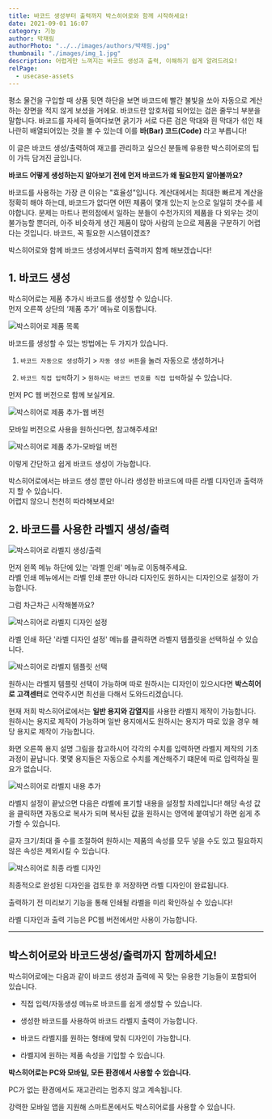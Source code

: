 ```yaml
---
title: 바코드 생성부터 출력까지 박스히어로와 함께 시작하세요!
date: 2021-09-01 16:07
category: 기능
author: 박채림
authorPhoto: "../../images/authors/박채림.jpg"
thumbnail: "./images/img_1.jpg"
description: 어렵게만 느껴지는 바코드 생성과 출력, 이해하기 쉽게 알려드려요!
relPage:
  - usecase-assets
---
```


평소 물건을 구입할 때 상품 뒷면 하단을 보면 바코드에 빨간 불빛을 쏘아 자동으로 계산하는 장면을 적지 않게 보셨을 거에요. 바코드란 암호처럼 되어있는 검은 줄무늬 부분을 말합니다. 바코드를 자세히 들여다보면 굵기가 서로 다른 검은 막대와 흰 막대가 섞인 채 나란히 배열되어있는 것을 볼 수 있는데 이를 **바(Bar) 코드(Code)** 라고 부릅니다!



<gray-text>이 글은 바코드 생성/출력하여 재고를 관리하고 싶으신 분들께 유용한 박스히어로의 팁이 가득 담겨진 글입니다.</gray-text>



**바코드 어떻게 생성하는지 알아보기 전에 먼저 바코드가 왜 필요한지 알아볼까요?**

바코드를 사용하는 가장 큰 이유는 "효율성"입니다. 계산대에서는 최대한 빠르게 계산을 정확히 해야 하는데, 바코드가 없다면 어떤 제품이 몇개 있는지 눈으로 일일히 갯수를 세야합니다. 문제는 마트나 편의점에서 일하는 분들이 수천가지의 제품을 다 외우는 것이 불가능할 뿐더러, 아주 비슷하게 생긴 제품이 많아 사람의 눈으로 제품을 구분하기 어렵다는 것입니다. 바코드, 꼭 필요한 시스템이겠죠?



박스히어로와 함께 바코드 생성에서부터 출력까지 함께 해보겠습니다!



## 1. **바코드 생성**

박스히어로는 제품 추가시 바코드를 생성할 수 있습니다.<br/>
먼저 오른쪽 상단의 ‘제품 추가’ 메뉴로 이동합니다.

![박스히어로 제품 목록 ](images/img_2.png)

바코드를 생성할 수 있는 방법에는 두 가지가 있습니다.

1. `바코드 자동으로 생성`하기 > `자동 생성 버튼`을 눌러 자동으로 생성하거나

1. `바코드 직접 입력`하기 > `원하시는 바코드 번호를 직접 입력`하실 수 있습니다.



먼저 PC 웹 버전으로 함께 보실게요.

![박스히어로 제품 추가-웹 버전](images/img_3.gif)

모바일 버전으로 사용을 원하신다면, 참고해주세요!

![박스히어로 제품 추가-모바일 버전](images/img_4.gif)

이렇게 간단하고 쉽게 바코드 생성이 가능합니다.

박스히어로에서는 바코드 생성 뿐만 아니라 생성한 바코드에 따른 라벨 디자인과 출력까지 할 수 있습니다. <br/>
어렵지 않으니 천천히 따라해보세요!

## 2. **바코드를 사용한 라벨지 생성/출력**

![박스히어로 라벨지 생성/출력](images/img_5.png)

먼저 왼쪽 메뉴 하단에 있는 '라벨 인쇄' 메뉴로 이동해주세요.<br/>
라벨 인쇄 메뉴에서는 라벨 인쇄 뿐만 아니라 디자인도 원하시는 디자인으로 설정이 가능합니다.



그럼 차근차근 시작해볼까요?

![박스히어로 라벨지 디자인 설정](images/img_6.gif)

라벨 인쇄 하단 '라벨 디자인 설정' 메뉴를 클릭하면 라벨지 템플릿을 선택하실 수 있습니다.

![박스히어로 라벨지 템플릿 선택](images/img_7.png)

원하시는 라벨지 템플릿 선택이 가능하며 따로 원하시는 디자인이 있으시다면 **박스히어로 고객센터**로 연락주시면 최선을 다해서 도와드리겠습니다.



현재 저희 박스히어로에서는 **일반 용지와 감열지**를 사용한 라벨지 제작이 가능합니다. 원하시는 용지로 제작이 가능하며 일반 용지에서도 원하시는 용지가 따로 있을 경우 해당 용지로 제작이 가능합니다.

화면 오른쪽 용지 설명 그림을 참고하시어 각각의 수치를 입력하면 라벨지 제작의 기초 과정이 끝납니다. 몇몇 용지들은 자동으로 수치를 계산해주기 떄문에 따로 입력하실 필요가 없습니다.

![박스히어로 라벨지 내용 추가](images/img_8.png)

라벨지 설정이 끝났으면 다음은 라벨에 표기할 내용을 설정할 차례입니다! 해당 속성 값을 클릭하면 자동으로 복사가 되며 복사된 값을 원하시는 영역에 붙여넣기 하면 쉽게 추가할 수 있습니다.

글자 크기/최대 줄 수를 조절하여 원하시는 제품의 속성를 모두 넣을 수도 있고 필요하지 않은 속성은 제외시킬 수 있습니다.

![박스히어로 최종 라벨 디자인](images/img_9.png)

최종적으로 완성된 디자인을 검토한 후 저장하면 라벨 디자인이 완료됩니다.

출력하기 전 미리보기 기능을 통해 인쇄될 라벨을 미리 확인하실 수 있습니다!

<caution-box>

라벨 디자인과 출력 기능은 PC웹 버전에서만 사용이 가능합니다.

</caution-box>



<hr/>

## 박스히어로와 바코드생성/출력까지 함께하세요!

박스히어로에는 다음과 같이 바코드 생성과 출력에 꼭 맞는 유용한 기능들이 포함되어 있습니다.

- 직접 입력/자동생성 메뉴로 바코드를 쉽게 생성할 수 있습니다.

- 생성한 바코드를 사용하여 바코드 라벨지 출력이 가능합니다.

- 바코드 라벨지를 원하는 형태에 맞춰 디자인이 가능합니다.

- 라벨지에 원하는 제품 속성을 기입할 수 있습니다.



<tip-box>

**박스히어로는 PC와 모바일, 모든 환경에서 사용할 수 있습니다.**

PC가 없는 환경에서도 재고관리는 멈추지 않고 계속됩니다.

강력한 모바일 앱을 지원해 스마트폰에서도 박스히어로를 사용할 수 있습니다.

</tip-box>

